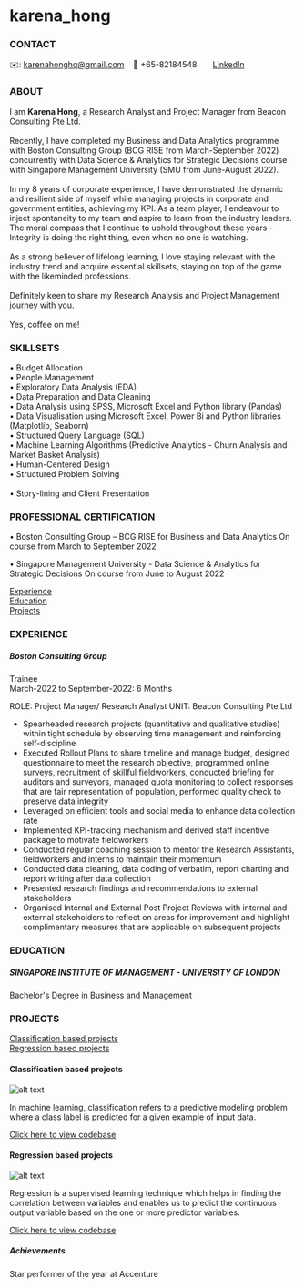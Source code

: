 # karena_hong

<!-- CONTACT Section Starts -->
### CONTACT

<!-- Add your details -->
✉️: karenahonghq@gmail.com 
&nbsp;&nbsp; 📲 +65-82184548
&nbsp;&nbsp;&nbsp;&nbsp;&nbsp; [LinkedIn](https://www.linkedin.com/in/karena-hong-3180a8188/) 
<!-- CONTACT Section Ends -->

<!-- ABOUT Section Starts -->
### ABOUT
<!-- Add link to your picture -->


<!-- Add your details -->

I am __Karena Hong__, a Research Analyst and Project Manager from Beacon Consulting Pte Ltd. <br> <br>
Recently, I have completed my Business and Data Analytics programme with Boston Consulting Group (BCG RISE from March-September 2022) concurrently with Data Science & Analytics for Strategic Decisions course with Singapore Management University (SMU from June-August 2022). <br> <br> 
In my 8 years of corporate experience, I have demonstrated the dynamic and resilient side of myself while managing projects in corporate and government entities, achieving my KPI. As a team player, I endeavour to inject spontaneity to my team and aspire to learn from the industry leaders. The moral compass that I continue to uphold throughout these years - Integrity is doing the right thing, even when no one is watching. <br> <br>
As a strong believer of lifelong learning, I love staying relevant with the industry trend and acquire essential skillsets, staying on top of the game with the likeminded professions. <br> <br>
Definitely keen to share my Research Analysis and Project Management journey with you. <br>  
Yes, coffee on me!  

<!-- SKILLSETS Section Starts -->
### SKILLSETS
<!-- Add your details -->
•	Budget Allocation <br>
•	People Management <br>
•	Exploratory Data Analysis (EDA) <br>
•	Data Preparation and Data Cleaning <br>
•	Data Analysis using SPSS, Microsoft Excel and Python library (Pandas) <br>
•	Data Visualisation using Microsoft Excel, Power Bi and Python libraries (Matplotlib, Seaborn) <br>
•	Structured Query Language (SQL) <br>
•	Machine Learning Algorithms (Predictive Analytics - Churn Analysis and Market Basket Analysis) <br>
•	Human-Centered Design <br>
•	Structured Problem Solving <br> 			 
•	Story-lining and Client Presentation <br>

### PROFESSIONAL CERTIFICATION
•	Boston Consulting Group – BCG RISE for Business and Data Analytics 
On course from March to September 2022

•	Singapore Management University - Data Science & Analytics for Strategic Decisions 
On course from June to August 2022


<!-- Add link to the sections -->
[Experience](#experience) <br>
[Education](#education) <br>
[Projects](#projects) <br>

<!-- ABOUT Section Ends -->

<!-- EXPERIENCE Section Starts -->
### EXPERIENCE
<!-- Add your details -->
##### Boston Consulting Group
Trainee<br>
March-2022 to September-2022: 6 Months

ROLE: Project Manager/ Research Analyst
UNIT: Beacon Consulting Pte Ltd

- Spearheaded research projects (quantitative and qualitative studies) within tight schedule by observing time management and reinforcing self-discipline
- Executed Rollout Plans to share timeline and manage budget, designed questionnaire to meet the research objective, programmed online surveys, recruitment of skillful fieldworkers, conducted briefing for auditors and surveyors, managed quota monitoring to collect responses that are fair representation of population, performed quality check to preserve data integrity
- Leveraged on efficient tools and social media to enhance data collection rate
- Implemented KPI-tracking mechanism and derived staff incentive package to motivate fieldworkers
- Conducted regular coaching session to mentor the Research Assistants, fieldworkers and interns to maintain their momentum 
- Conducted data cleaning, data coding of verbatim, report charting and report writing after data collection
- Presented research findings and recommendations to external stakeholders
- Organised Internal and External Post Project Reviews with internal and external stakeholders to reflect on areas for improvement and highlight complimentary measures that are applicable on subsequent projects 

<!-- EXPERIENCE Section Ends -->

<!-- EDUCATION Section Starts -->
### EDUCATION
<!-- Add your details -->
##### SINGAPORE INSTITUTE OF MANAGEMENT - UNIVERSITY OF LONDON
Bachelor's Degree in Business and Management

<!-- EDUCATION Section Ends -->

<!-- PROJECTS Section Starts -->
### PROJECTS
<!-- Add your details -->

[Classification based projects](#classification-based-projects) <br>
[Regression based projects](#regression-based-projects) <br>

<!-- Add your details -->

#### Classification based projects
![alt text](https://raw.githubusercontent.com/krvishwesh54/Kumar-Vishwesh/main/images/Classification.png)

In machine learning, classification refers to a predictive modeling problem where a class label is predicted for a given example of input data.

[Click here to view codebase](https://github.com/krvishwesh54/DataScience_DeepLearning_MachineLearning/tree/master/Classification)

#### Regression based projects
![alt text](https://raw.githubusercontent.com/krvishwesh54/Kumar-Vishwesh/main/images/Regression.jpg)

Regression is a supervised learning technique which helps in finding the correlation between variables and enables us to predict the continuous output variable based on the one or more predictor variables.

[Click here to view codebase](https://github.com/krvishwesh54/DataScience_DeepLearning_MachineLearning/tree/master/Regression)

<!-- PROJECTS Section Ends -->


##### Achievements
Star performer of the year at Accenture
<!-- FEATURED Section Ends -->
